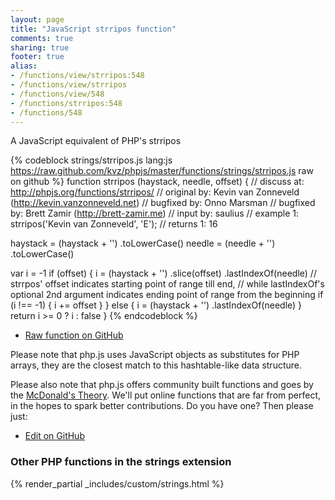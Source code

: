 ```yaml
---
layout: page
title: "JavaScript strripos function"
comments: true
sharing: true
footer: true
alias:
- /functions/view/strripos:548
- /functions/view/strripos
- /functions/view/548
- /functions/strripos:548
- /functions/548
---
```

<!-- Generated by Rakefile:build -->
A JavaScript equivalent of PHP's strripos

{% codeblock strings/strripos.js lang:js https://raw.github.com/kvz/phpjs/master/functions/strings/strripos.js raw on github %}
function strripos (haystack, needle, offset) {
  //  discuss at: http://phpjs.org/functions/strripos/
  // original by: Kevin van Zonneveld (http://kevin.vanzonneveld.net)
  // bugfixed by: Onno Marsman
  // bugfixed by: Brett Zamir (http://brett-zamir.me)
  //    input by: saulius
  //   example 1: strripos('Kevin van Zonneveld', 'E');
  //   returns 1: 16

  haystack = (haystack + '')
    .toLowerCase()
  needle = (needle + '')
    .toLowerCase()

  var i = -1
  if (offset) {
    i = (haystack + '')
      .slice(offset)
      .lastIndexOf(needle) // strrpos' offset indicates starting point of range till end,
    // while lastIndexOf's optional 2nd argument indicates ending point of range from the beginning
    if (i !== -1) {
      i += offset
    }
  } else {
    i = (haystack + '')
      .lastIndexOf(needle)
  }
  return i >= 0 ? i : false
}
{% endcodeblock %}

 - [Raw function on GitHub](https://github.com/kvz/phpjs/blob/master/functions/strings/strripos.js)

Please note that php.js uses JavaScript objects as substitutes for PHP arrays, they are 
the closest match to this hashtable-like data structure. 

Please also note that php.js offers community built functions and goes by the 
[McDonald's Theory](https://medium.com/what-i-learned-building/9216e1c9da7d). We'll put online 
functions that are far from perfect, in the hopes to spark better contributions. 
Do you have one? Then please just: 

 - [Edit on GitHub](https://github.com/kvz/phpjs/edit/master/functions/strings/strripos.js)


### Other PHP functions in the strings extension
{% render_partial _includes/custom/strings.html %}
